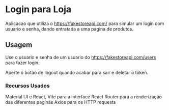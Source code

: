 
# Login para Loja

Aplicacao que utiliza o https://fakestoreapi.com/ para simular um login com usuario e senha, dando entratada a uma pagina de produtos.


## Usagem

Use o usuario e senha de um usuario do https://fakestoreapi.com/users para fazer login.

Aperte o botao de logout quando acabar para sair e deletar o token.

### Recursos Usados

Material UI e React, Vite para a interface
React Router para a renderização das diferentes paginás
Axios para os HTTP requests





